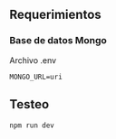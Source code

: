 ## Requerimientos
### Base de datos Mongo
Archivo .env
```env
MONGO_URL=uri
```

## Testeo
```npm
npm run dev
```
